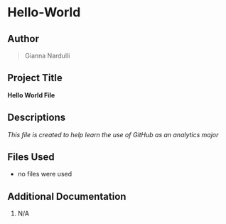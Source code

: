 # Hello-World

## Author
> Gianna Nardulli

## Project Title 
**Hello World File**

## Descriptions 
*This file is created to help learn the use of GitHub as an analytics major*

## Files Used 
- no files were used 

## Additional Documentation 
1. N/A
